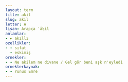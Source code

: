 ```yaml
---
layout: term
title: akil
slug: akil
letter: A
lisan: Arapça ʿāḳil
anlamlar:
- ► akıllı
ozellikler:
- - sıfat
  - eskimiş
ornekler:
- - Ne akilem ne divane / Gel gör beni aşk n'eyledi
orneklerkaynak:
- - Yunus Emre
---
```

